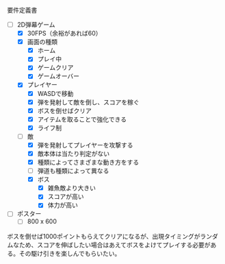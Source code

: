 要件定義書
- [ ] 2D弾幕ゲーム
  - [x] 30FPS（余裕があれば60）
  - [x] 画面の種類
    - [x] ホーム
    - [x] プレイ中
    - [x] ゲームクリア
    - [x] ゲームオーバー
  - [x] プレイヤー
    - [x] WASDで移動
    - [x] 弾を発射して敵を倒し、スコアを稼ぐ
    - [x] ボスを倒せばクリア
    - [x] アイテムを取ることで強化できる
    - [x] ライフ制
  - [ ] 敵
    - [x] 弾を発射してプレイヤーを攻撃する
    - [x] 敵本体は当たり判定がない
    - [x] 種類によってさまざまな動き方をする
    - [ ] 弾道も種類によって異なる
    - [x] ボス
      - [x] 雑魚敵より大きい
      - [x] スコアが高い
      - [x] 体力が高い
- [ ] ポスター
  - [ ] 800 x 600

ボスを倒せば1000ポイントもらえてクリアになるが、出現タイミングがランダムなため、スコアを伸ばしたい場合はあえてボスをよけてプレイする必要がある。その駆け引きを楽しんでもらいたい。
